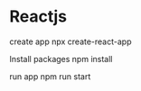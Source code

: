 # Reactjs

create app
npx create-react-app <appName>

Install packages
npm install

run app
npm run start
